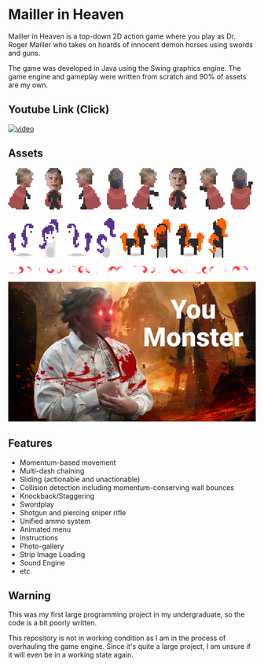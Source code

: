 # Mailler in Heaven

Mailler in Heaven is a top-down 2D action game where you play as Dr. Roger Mailler who takes on hoards of innocent demon horses using swords and guns. 

The game was developed in Java using the Swing graphics engine. The game engine and gameplay were written from scratch and 90% of assets are my own.

## Youtube Link (Click)

[![video](https://user-images.githubusercontent.com/35621581/128012234-001a45f2-43c3-4821-bbf6-1f0e836d3453.gif)
](https://www.youtube.com/watch?v=CfrEi_nRh0g)

## Assets

![Mailler Strip Image](https://github.com/grubtub19/Mailler-in-Heaven/blob/master/target/classes/Images/maillerstrip2.png?raw=true)

![Pony Strip Image](https://github.com/grubtub19/Mailler-in-Heaven/blob/master/target/classes/Images/rarityStrip.png?raw=true)

![Sword Strip Image](https://github.com/grubtub19/Mailler-in-Heaven/blob/master/target/classes/Images/swoosh.png?raw=true)

<img src="https://github.com/grubtub19/Mailler-in-Heaven/blob/master/target/classes/Images/winner.png?raw=true" width=600px>

## Features

* Momentum-based movement
* Multi-dash chaining
* Sliding (actionable and unactionable)
* Collision detection including momentum-conserving wall bounces
* Knockback/Staggering
* Swordplay
* Shotgun and piercing sniper rifle
* Unified ammo system
* Animated menu
* Instructions
* Photo-gallery
* Strip Image Loading
* Sound Engine
* etc.

## Warning

This was my first large programming project in my undergraduate, so the code is a bit poorly written.

This repository is not in working condition as I am in the process of overhauling the game engine. Since it's quite a large project, I am unsure if it will even be in a working state again.
